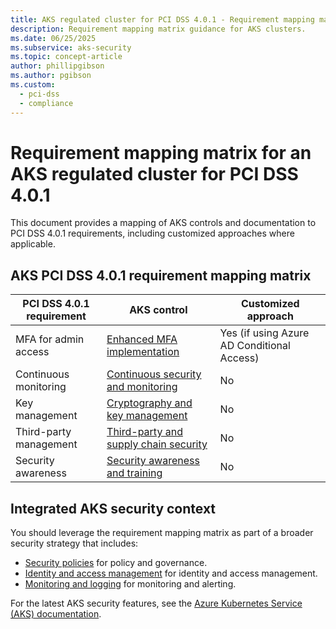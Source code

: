 ```yaml
---
title: AKS regulated cluster for PCI DSS 4.0.1 - Requirement mapping matrix
description: Requirement mapping matrix guidance for AKS clusters.
ms.date: 06/25/2025
ms.subservice: aks-security
ms.topic: concept-article
author: phillipgibson
ms.author: pgibson
ms.custom:
  - pci-dss
  - compliance
---
```


# Requirement mapping matrix for an AKS regulated cluster for PCI DSS 4.0.1

This document provides a mapping of AKS controls and documentation to PCI DSS 4.0.1 requirements, including customized approaches where applicable.

## AKS PCI DSS 4.0.1 requirement mapping matrix

| PCI DSS 4.0.1 requirement | AKS control | Customized approach |
|--------------------------|---------------------|--------------------|
| MFA for admin access     | [Enhanced MFA implementation](./pci-dss-enhanced-mfa-implementation.md) | Yes (if using Azure AD Conditional Access) |
| Continuous monitoring    | [Continuous security and monitoring](./pci-dss-continuous-security-monitoring.md) | No |
| Key management           | [Cryptography and key management](./pci-dss-cryptography-key-management.md) | No |
| Third-party management   | [Third-party and supply chain security](./pci-dss-third-party-supply-chain-security.md) | No |
| Security awareness       | [Security awareness and training](./pci-dss-security-awareness-training.md) | No |

## Integrated AKS security context

You should leverage the requirement mapping matrix as part of a broader security strategy that includes:

- [Security policies](pci-dss-policy.md) for policy and governance.
- [Identity and access management](pci-dss-identity.md) for identity and access management.
- [Monitoring and logging](pci-dss-monitor.md) for monitoring and alerting.

For the latest AKS security features, see the [Azure Kubernetes Service (AKS) documentation](/azure/aks/).
